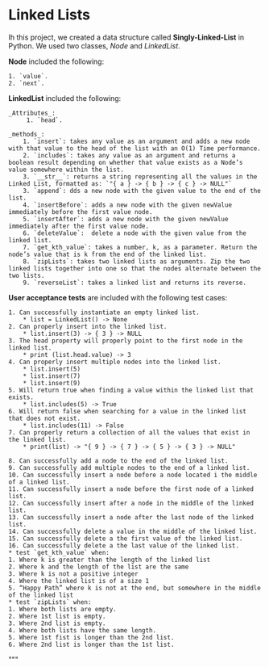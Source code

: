 # Linked Lists

Ih this project, we created a data structure called **Singly-Linked-List** in Python. We used two classes, _Node_ and _LinkedList_.

**Node** included the following:

    1. `value`.
    2. `next`.

**LinkedList** included the following:

    _Attributes_:
         1. `head`.

    _methods_:
        1. `insert`: takes any value as an argument and adds a new node with that value to the head of the list with an O(1) Time performance.
        2. `includes`: takes any value as an argument and returns a boolean result depending on whether that value exists as a Node’s value somewhere within the list.
        3. `__str__`: returns a string representing all the values in the Linked List, formatted as: `"{ a } -> { b } -> { c } -> NULL"`
        3. `append`: dds a new node with the given value to the end of the list.
        4. `insertBefore`: adds a new node with the given newValue immediately before the first value node.
        5. `insertAfter`: adds a new node with the given newValue immediately after the first value node.
        6. `deleteValue`:  delete a node with the given value from the linked list.
        7. `get_kth_value`: takes a number, k, as a parameter. Return the node’s value that is k from the end of the linked list.
        8. `zipLists`: takes two linked lists as arguments. Zip the two linked lists together into one so that the nodes alternate between the two lists.
        9. `reverseList`: takes a linked list and returns its reverse.

**User acceptance tests** are included with the following test cases:

    1. Can successfully instantiate an empty linked list.
        * list = LinkedList() -> None
    2. Can properly insert into the linked list.
        * list.insert(3) -> { 3 } -> NULL
    3. The head property will properly point to the first node in the linked list.
        * print (list.head.value) -> 3
    4. Can properly insert multiple nodes into the linked list.
        * list.insert(5)
        * list.insert(7)
        * list.insert(9)
    5. Will return true when finding a value within the linked list that exists.
        * list.includes(5) -> True
    6. Will return false when searching for a value in the linked list that does not exist.
        * list.includes(11) -> False
    7. Can properly return a collection of all the values that exist in the linked list.
        * print(list) -> "{ 9 } -> { 7 } -> { 5 } -> { 3 } -> NULL"
        
    8. Can successfully add a node to the end of the linked list.
    9. Can successfully add multiple nodes to the end of a linked list.
    10. Can successfully insert a node before a node located i the middle of a linked list.
    11. Can successfully insert a node before the first node of a linked list.
    12. Can successfully insert after a node in the middle of the linked list.
    13. Can successfully insert a node after the last node of the linked list.
    14. Can successfully delete a value in the middle of the linked list.
    15. Can successfully delete a the first value of the linked list.
    16. Can successfully delete a the last value of the linked list.
    * test `get_kth_value` when:
    1. Where k is greater than the length of the linked list
    2. Where k and the length of the list are the same
    3. Where k is not a positive integer
    4. Where the linked list is of a size 1
    5. “Happy Path” where k is not at the end, but somewhere in the middle of the linked list
    * test `zipLists` when:
    1. Where both lists are empty.
    2. Where 1st list is empty.
    3. Where 2nd list is empty.
    4. Where both lists have the same length.
    5. Where 1st fist is longer than the 2nd list.
    6. Where 2nd list is longer than the 1st list.
"""

